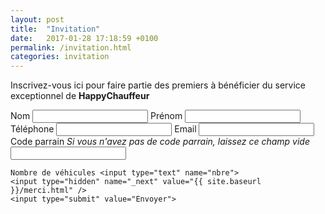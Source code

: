 ```yaml
---
layout: post
title:  "Invitation"
date:   2017-01-28 17:18:59 +0100
permalink: /invitation.html
categories: invitation
---
```

Inscrivez-vous ici pour faire partie des premiers à bénéficier du service exceptionnel de **HappyChauffeur**

<form action="https://formspree.io/d@labacar.com"
      method="POST">
    Nom <input type="text" name="name">
    Prénom <input type="text" name="prenom">
    Téléphone <input type="text" name="phone">
    Email <input type="email" name="_replyto">
    Code parrain <em>Si vous n'avez pas de code parrain, laissez ce champ vide</em><input type="text" name="code"> 

    Nombre de véhicules <input type="text" name="nbre">
    <input type="hidden" name="_next" value="{{ site.baseurl }}/merci.html" />
    <input type="submit" value="Envoyer">
</form>